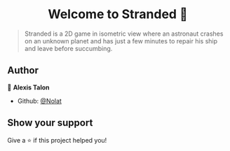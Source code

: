<h1 align="center">Welcome to Stranded 👋</h1>
<p>
</p>

> Stranded is a 2D game in isometric view where an astronaut crashes on an unknown planet and has just a few minutes to repair his ship and leave before succumbing.

## Author

👤 **Alexis Talon**

* Github: [@Nolat](https://github.com/Nolat)

## Show your support

Give a ⭐️ if this project helped you!
